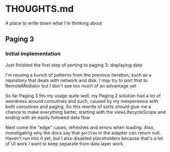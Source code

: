 # THOUGHTS.md

A place to write down what I'm thinking about

## Paging 3

### Initial implementation

Just finished the first step of porting to paging 3: displaying data

I'm reusing a bunch of patterns from the previous iteration, such as
a repository that deals with network and disk.  I may try to port that
to RemoteMediator but I don't see too much of an advantage yet

So far Paging 3 fits my usage quite well, my Paging 2 solution had a lot
of weirdness around coroutines and such, caused by my inexperience with
both coroutines and paging.  So this rewrite of sorts should give me a
chance to make everything better, starting with the viewLifecycleScope
and ending with an easily followed data flow

Next come the "edge" cases, refreshes and errors when loading.  Also,
investigating why the docs say that `getItem` in the adapter can return
null.  Haven't run into it yet, but I also disabled placeholders because
that's a lot of UI work I want to keep separate from data layer work.